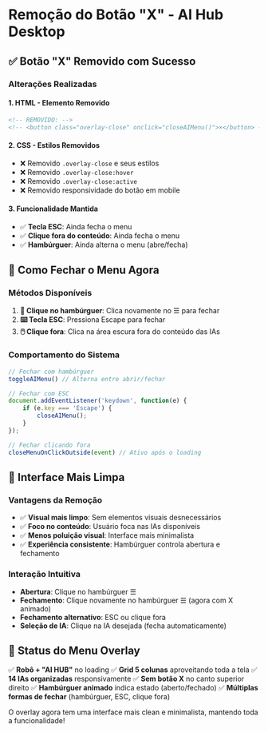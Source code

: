 # Remoção do Botão "X" - AI Hub Desktop

## ✅ Botão "X" Removido com Sucesso

### **Alterações Realizadas**

#### 1. **HTML - Elemento Removido**
```html
<!-- REMOVIDO: -->
<!-- <button class="overlay-close" onclick="closeAIMenu()">×</button> -->
```

#### 2. **CSS - Estilos Removidos**
- ❌ Removido `.overlay-close` e seus estilos
- ❌ Removido `.overlay-close:hover` 
- ❌ Removido `.overlay-close:active`
- ❌ Removido responsividade do botão em mobile

#### 3. **Funcionalidade Mantida**
- ✅ **Tecla ESC**: Ainda fecha o menu
- ✅ **Clique fora do conteúdo**: Ainda fecha o menu
- ✅ **Hambúrguer**: Ainda alterna o menu (abre/fecha)

## 🎯 Como Fechar o Menu Agora

### **Métodos Disponíveis**
1. **🎯 Clique no hambúrguer**: Clica novamente no ☰ para fechar
2. **⌨️ Tecla ESC**: Pressiona Escape para fechar
3. **🖱️ Clique fora**: Clica na área escura fora do conteúdo das IAs

### **Comportamento do Sistema**
```javascript
// Fechar com hambúrguer
toggleAIMenu() // Alterna entre abrir/fechar

// Fechar com ESC
document.addEventListener('keydown', function(e) {
    if (e.key === 'Escape') {
        closeAIMenu();
    }
});

// Fechar clicando fora
closeMenuOnClickOutside(event) // Ativo após o loading
```

## 🚀 Interface Mais Limpa

### **Vantagens da Remoção**
- ✅ **Visual mais limpo**: Sem elementos visuais desnecessários
- ✅ **Foco no conteúdo**: Usuário foca nas IAs disponíveis
- ✅ **Menos poluição visual**: Interface mais minimalista
- ✅ **Experiência consistente**: Hambúrguer controla abertura e fechamento

### **Interação Intuitiva**
- **Abertura**: Clique no hambúrguer ☰
- **Fechamento**: Clique novamente no hambúrguer ☰ (agora com X animado)
- **Fechamento alternativo**: ESC ou clique fora
- **Seleção de IA**: Clique na IA desejada (fecha automaticamente)

## 📱 Status do Menu Overlay

✅ **Robô + "AI HUB"** no loading
✅ **Grid 5 colunas** aproveitando toda a tela
✅ **14 IAs organizadas** responsivamente
✅ **Sem botão X** no canto superior direito
✅ **Hambúrguer animado** indica estado (aberto/fechado)
✅ **Múltiplas formas de fechar** (hambúrguer, ESC, clique fora)

O overlay agora tem uma interface mais clean e minimalista, mantendo toda a funcionalidade!
